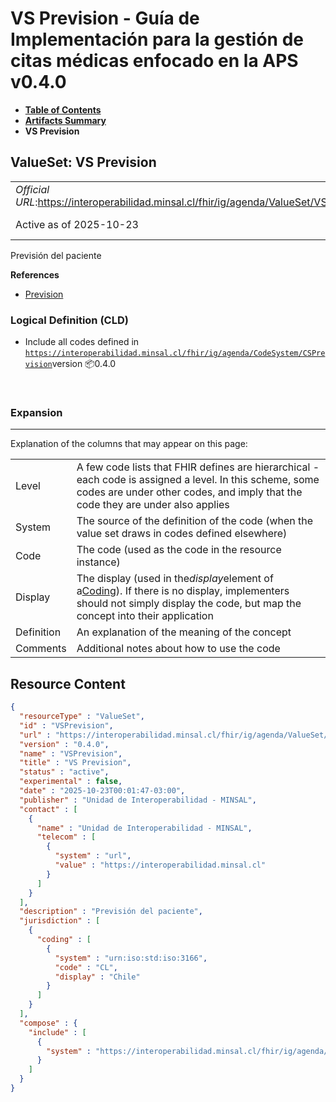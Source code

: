 # VS Prevision - Guía de Implementación para la gestión de citas médicas enfocado en la APS v0.4.0

* [**Table of Contents**](toc.md)
* [**Artifacts Summary**](artifacts.md)
* **VS Prevision**

## ValueSet: VS Prevision 

| | |
| :--- | :--- |
| *Official URL*:https://interoperabilidad.minsal.cl/fhir/ig/agenda/ValueSet/VSPrevision | *Version*:0.4.0 |
| Active as of 2025-10-23 | *Computable Name*:VSPrevision |

 
Previsión del paciente 

 **References** 

* [Prevision](StructureDefinition-Prevision.md)

### Logical Definition (CLD)

* Include all codes defined in [`https://interoperabilidad.minsal.cl/fhir/ig/agenda/CodeSystem/CSPrevision`](CodeSystem-CSPrevision.md)version 📦0.4.0

 

### Expansion

-------

 Explanation of the columns that may appear on this page: 

| | |
| :--- | :--- |
| Level | A few code lists that FHIR defines are hierarchical - each code is assigned a level. In this scheme, some codes are under other codes, and imply that the code they are under also applies |
| System | The source of the definition of the code (when the value set draws in codes defined elsewhere) |
| Code | The code (used as the code in the resource instance) |
| Display | The display (used in the*display*element of a[Coding](http://hl7.org/fhir/R4/datatypes.html#Coding)). If there is no display, implementers should not simply display the code, but map the concept into their application |
| Definition | An explanation of the meaning of the concept |
| Comments | Additional notes about how to use the code |



## Resource Content

```json
{
  "resourceType" : "ValueSet",
  "id" : "VSPrevision",
  "url" : "https://interoperabilidad.minsal.cl/fhir/ig/agenda/ValueSet/VSPrevision",
  "version" : "0.4.0",
  "name" : "VSPrevision",
  "title" : "VS Prevision",
  "status" : "active",
  "experimental" : false,
  "date" : "2025-10-23T00:01:47-03:00",
  "publisher" : "Unidad de Interoperabilidad - MINSAL",
  "contact" : [
    {
      "name" : "Unidad de Interoperabilidad - MINSAL",
      "telecom" : [
        {
          "system" : "url",
          "value" : "https://interoperabilidad.minsal.cl"
        }
      ]
    }
  ],
  "description" : "Previsión del paciente",
  "jurisdiction" : [
    {
      "coding" : [
        {
          "system" : "urn:iso:std:iso:3166",
          "code" : "CL",
          "display" : "Chile"
        }
      ]
    }
  ],
  "compose" : {
    "include" : [
      {
        "system" : "https://interoperabilidad.minsal.cl/fhir/ig/agenda/CodeSystem/CSPrevision"
      }
    ]
  }
}

```
